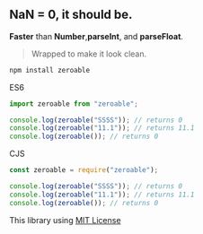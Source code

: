 ## NaN = 0, it should be.

**Faster** than **Number**,**parseInt**, and **parseFloat**.

> Wrapped to make it look clean.

```bash
npm install zeroable
```

ES6

```js
import zeroable from "zeroable";

console.log(zeroable("SSSS")); // returns 0
console.log(zeroable("11.1")); // returns 11.1
console.log(zeroable()); // returns 0
```

CJS

```js
const zeroable = require("zeroable");

console.log(zeroable("SSSS")); // returns 0
console.log(zeroable("11.1")); // returns 11.1
console.log(zeroable()); // returns 0
```

This library using [MIT License](./LICENSE.md)
